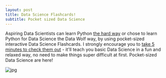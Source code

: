 ```yaml
---
layout: post
title: Data Science Flashcards!
subtitle: Pocket sized Data Science
---
```


Aspiring Data Scientists can learn Python [the hard way](https://learnpythonthehardway.org/) or chose to learn Python for Data Science the Data Wolf way, by using pocket-sized interactive Data Science Flashcards.  I strongly encourage you to [take 5 minutes to check them out](https://www.instagram.com/datawolf.us/) - it'll teach you basic Data Science in a fun and relaxed way, no need to make things super difficult at first. Pocket-sized Data Science are here!<br>


 
![jpg](https://pbs.twimg.com/media/DNQpxAMX4AAJru_.jpg)




